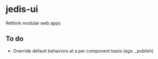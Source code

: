 # jedis-ui
Rethink modular web apps

## To do
* Override default behaviors at a per component basis (egs: _publish)